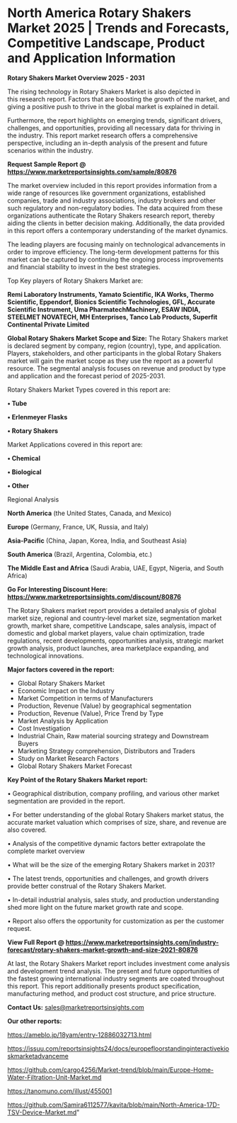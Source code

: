 # North America Rotary Shakers Market 2025 | Trends and Forecasts, Competitive Landscape, Product and Application Information

<Strong> Rotary Shakers Market Overview 2025 - 2031</strong>

The rising technology in Rotary Shakers Market is also depicted in this research report. Factors that are boosting the growth of the market, and giving a positive push to thrive in the global market is explained in detail.

Furthermore, the report highlights on emerging trends, significant drivers, challenges, and opportunities, providing all necessary data for thriving in the industry. This report market research offers a comprehensive perspective, including an in-depth analysis of the present and future scenarios within the industry.

<strong>Request Sample Report @ <a href=https://www.marketreportsinsights.com/sample/80876>https://www.marketreportsinsights.com/sample/80876</a></strong>

The market overview included in this report provides information from a wide range of resources like government organizations, established companies, trade and industry associations, industry brokers and other such regulatory and non-regulatory bodies. The data acquired from these organizations authenticate the Rotary Shakers research report, thereby aiding the clients in better decision making. Additionally, the data provided in this report offers a contemporary understanding of the market dynamics.

The leading players are focusing mainly on technological advancements in order to improve efficiency. The long-term development patterns for this market can be captured by continuing the ongoing process improvements and financial stability to invest in the best strategies.

Top Key players of Rotary Shakers Market are:

<strong>Remi Laboratory Instruments, Yamato Scientific, IKA Works, Thermo Scientific, Eppendorf, Bionics Scientific Technologies, GFL, Accurate Scientific Instrument, Uma PharmatechMachinery, ESAW INDIA, STEELMET NOVATECH, MH Enterprises, Tanco Lab Products, Superfit Continental Private Limited</strong>

<strong><b>Global Rotary Shakers Market Scope and Size:</b></strong>
The Rotary Shakers market is declared segment by company, region (country), type, and application. Players, stakeholders, and other participants in the global Rotary Shakers market will gain the market scope as they use the report as a powerful resource. The segmental analysis focuses on revenue and product by type and application and the forecast period of 2025-2031.

Rotary Shakers Market Types covered in this report are:

<strong>• Tube

• Erlenmeyer Flasks

• Rotary Shakers</strong>

Market Applications covered in this report are:

<strong>• Chemical

• Biological

• Other</strong> 

Regional Analysis

<strong>North America</strong> (the United States, Canada, and Mexico)

<strong>Europe</strong> (Germany, France, UK, Russia, and Italy)

<strong>Asia-Pacific</strong> (China, Japan, Korea, India, and Southeast Asia)

<strong>South America</strong> (Brazil, Argentina, Colombia, etc.)

<strong>The Middle East and Africa</strong> (Saudi Arabia, UAE, Egypt, Nigeria, and South Africa)

<strong>Go For Interesting Discount Here: <a href=https://www.marketreportsinsights.com/discount/80876>https://www.marketreportsinsights.com/discount/80876</a></strong>

The Rotary Shakers market report provides a detailed analysis of global market size, regional and country-level market size, segmentation market growth, market share, competitive Landscape, sales analysis, impact of domestic and global market players, value chain optimization, trade regulations, recent developments, opportunities analysis, strategic market growth analysis, product launches, area marketplace expanding, and technological innovations.

<strong><b>Major factors covered in the report:</b></strong>
<ul>
  <li>Global Rotary Shakers Market </li>
  <li>Economic Impact on the Industry</li>
  <li>Market Competition in terms of Manufacturers</li>
  <li>Production, Revenue (Value) by geographical segmentation</li>
  <li>Production, Revenue (Value), Price Trend by Type</li>
  <li>Market Analysis by Application</li>
  <li>Cost Investigation</li>
  <li>Industrial Chain, Raw material sourcing strategy and Downstream Buyers</li>
  <li>Marketing Strategy comprehension, Distributors and Traders</li>
  <li>Study on Market Research Factors</li>
  <li>Global Rotary Shakers Market Forecast</li>
</ul>

<strong><b>Key Point of the Rotary Shakers Market report:</b></strong>

• Geographical distribution, company profiling, and various other market segmentation are provided in the report.

• For better understanding of the global Rotary Shakers market status, the accurate market valuation which comprises of size, share, and revenue are also covered.

• Analysis of the competitive dynamic factors better extrapolate the complete market overview

• What will be the size of the emerging Rotary Shakers market in 2031?

• The latest trends, opportunities and challenges, and growth drivers provide better construal of the Rotary Shakers Market.

• In-detail industrial analysis, sales study, and production understanding shed more light on the future market growth rate and scope.

• Report also offers the opportunity for customization as per the customer request.

<strong><b>View Full Report @ <a href=https://www.marketreportsinsights.com/industry-forecast/rotary-shakers-market-growth-and-size-2021-80876>https://www.marketreportsinsights.com/industry-forecast/rotary-shakers-market-growth-and-size-2021-80876</a></b></strong>


At last, the Rotary Shakers Market report includes investment come analysis and development trend analysis. The present and future opportunities of the fastest growing international industry segments are coated throughout this report. This report additionally presents product specification, manufacturing method, and product cost structure, and price structure.

<strong>Contact Us:</strong>
sales@marketreportsinsights.com

<strong>Our other reports:</strong>

<a href=https://ameblo.jp/18yam/entry-12886032713.html>https://ameblo.jp/18yam/entry-12886032713.html</a>

<a href=https://issuu.com/reportsinsights24/docs/europefloorstandinginteractivekioskmarketadvanceme>https://issuu.com/reportsinsights24/docs/europefloorstandinginteractivekioskmarketadvanceme</a>

<a href=https://github.com/cargo4256/Market-trend/blob/main/Europe-Home-Water-Filtration-Unit-Market.md>https://github.com/cargo4256/Market-trend/blob/main/Europe-Home-Water-Filtration-Unit-Market.md</a>

<a href=https://tanomuno.com/illust/455001>https://tanomuno.com/illust/455001</a>

<a href=https://github.com/Samira6112577/kavita/blob/main/North-America-17D-TSV-Device-Market.md>https://github.com/Samira6112577/kavita/blob/main/North-America-17D-TSV-Device-Market.md</a>"
